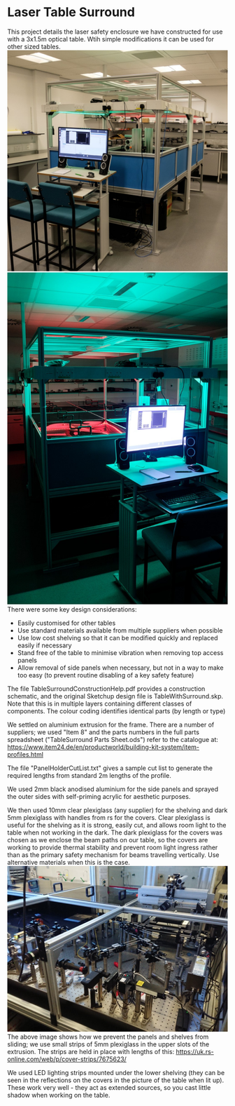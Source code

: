 # Laser Table Surround

This project details the laser safety enclosure we have constructed for use with a 3x1.5m optical table. Wtih simple modifications it can be used for other sized tables.
![alt text](https://github.com/NanoBioPhotonics-Strathclyde/Laser-Table-Surround/blob/master/TableFullLight.jpg "Laser Surround Table Fully Lit")
![alt text](https://github.com/NanoBioPhotonics-Strathclyde/Laser-Table-Surround/blob/master/Table%20In%20Use.jpg "Laser Surround in use")
There were some key design considerations:
* Easily customised for other tables
* Use standard materials available from multiple suppliers when possible
* Use low cost shelving so that it can be modified quickly and replaced easily if necessary
* Stand free of the table to minimise vibration when removing top access panels
* Allow removal of side panels when necessary, but not in a way to make too easy (to prevent routine disabling of a key safety feature)

The file TableSurroundConstructionHelp.pdf provides a construction schematic, and the original Sketchup design file is TableWithSurround.skp. Note that this is in multiple layers containing different classes of components. The colour coding identifies identical parts (by length or type)

We settled on aluminium extrusion for the frame. There are a number of suppliers; we used "Item 8" and the parts numbers in the full parts spreadsheet ("TableSurround Parts Sheet.ods") refer to the catalogue at:
https://www.item24.de/en/productworld/building-kit-system/item-profiles.html

The file "PanelHolderCutList.txt" gives a sample cut list to generate the required lengths from standard 2m lengths  of the profile.

We used 2mm black anodised aluminium for the side panels and sprayed the outer sides with self-priming acrylic for aesthetic purposes.


We then used 10mm clear plexiglass (any supplier) for the shelving and dark 5mm plexiglass with handles from rs for the covers. Clear plexiglass is useful for the shelving as it is strong, easily cut, and allows room light to the table when not working in the dark. The dark plexiglass for the covers was chosen as we enclose the beam paths on our table, so the covers are working to provide thermal stability and prevent room light ingress rather than as the primary safety mechanism for beams travelling vertically. Use alternative materials when this is the case.
![alt text](https://github.com/NanoBioPhotonics-Strathclyde/Laser-Table-Surround/blob/master/TableWithSidesRemoved.jpg "Table with sides removed")
The above image shows how we prevent the panels and shelves from sliding; we use small strips of  5mm plexiglass in the upper slots of the extrusion. The strips are held in place with lengths of this:
https://uk.rs-online.com/web/p/cover-strips/7675623/

We used LED lighting strips mounted under the lower shelving (they can be seen in the reflections on the covers in the picture of the table when lit up). These work very well  - they act as extended sources, so you cast little shadow when working on the table.


